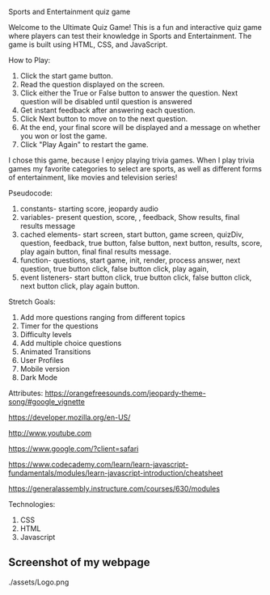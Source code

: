 Sports and Entertainment quiz game


Welcome to the Ultimate Quiz Game! This is a fun and interactive quiz game where players can test their knowledge in Sports and Entertainment. The game is built using HTML, CSS, and JavaScript.


How to Play:
1. Click the start game button.
2. Read the question displayed on the screen.
3. Click either the True or False button to answer the question. Next question will be disabled until question is answered
4. Get instant feedback after answering each question.
5. Click Next button to move on to the next question.
6. At the end, your final score will be displayed and a message on whether you won or lost the game.
7. Click "Play Again" to restart the game.

I chose this game, because I enjoy playing trivia games. When I play trivia games my favorite categories to select are sports, as well as different forms of entertainment, like movies and television series!


Pseudocode:
1. constants- starting score, jeopardy audio
2. variables- present question, score, , feedback, Show results, final results message
3. cached elements- start screen, start button, game screen, quizDiv, question, feedback, true button, false button, next button, results, score, play again button, final final results message.
4. function- questions, start game, init, render, process answer, next question, true button click, false button click, play again, 
5. event listeners- start button click, true button click, false button click, next button click, play again button. 


Stretch Goals: 
1. Add more questions ranging from different topics 
2. Timer for the questions
3. Difficulty levels 
4. Add multiple choice questions 
5. Animated Transitions
6. User Profiles
7. Mobile version
8. Dark Mode 


Attributes: 
https://orangefreesounds.com/jeopardy-theme-song/#google_vignette

https://developer.mozilla.org/en-US/

http://www.youtube.com

https://www.google.com/?client=safari

https://www.codecademy.com/learn/learn-javascript-fundamentals/modules/learn-javascript-introduction/cheatsheet

https://generalassembly.instructure.com/courses/630/modules


Technologies: 
1. CSS
2. HTML
3. Javascript


## Screenshot of my webpage
./assets/Logo.png


